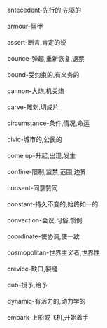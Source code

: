 <br/>antecedent-先行的,先驱的</br>
<br/>armour-盔甲</br>
<br/>assert-断言,肯定的说</br>
<br/>bounce-弹起,重新恢复,退票</br>
<br/>bound-受约束的,有义务的</br>
<br/>cannon-大炮,机关炮</br>
<br/>carve-雕刻,切成片</br>
<br/>circumstance-条件,情况,命运</br>
<br/>civic-城市的,公民的</br>
<br/>come up-升起,出现,发生</br>
<br/>confine-限制,监禁,范围,边界</br>
<br/>consent-同意赞同</br>
<br/>constant-持久不变的,始终如一的</br>
<br/>convection-会议,习俗,惯例</br>
<br/>coordinate-使协调,使一致</br>
<br/>cosmopolitan-世界主义者,世界性</br>
<br/>crevice-缺口,裂缝</br>
<br/>dub-授予,给予</br>
<br/>dynamic-有活力的,动力学的</br>
<br/>embark-上船或飞机,开始着手</br>